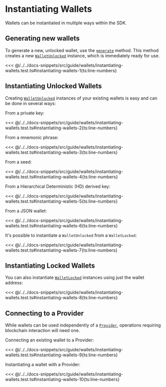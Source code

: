 # Instantiating Wallets

Wallets can be instantiated in multiple ways within the SDK.

## Generating new wallets

To generate a new, unlocked wallet, use the [`generate`](../../api/Account/Wallet.md#generate) method. This method creates a new [`WalletUnlocked`](../../api/Account/WalletUnlocked.md) instance, which is immediately ready for use.

<<< @/../../docs-snippets/src/guide/wallets/instantiating-wallets.test.ts#instantiating-wallets-1{ts:line-numbers}

## Instantiating Unlocked Wallets

Creating [`WalletUnlocked`](../../api/Account/WalletUnlocked.md) instances of your existing wallets is easy and can be done in several ways:

From a private key:

<<< @/../../docs-snippets/src/guide/wallets/instantiating-wallets.test.ts#instantiating-wallets-2{ts:line-numbers}

From a mnemonic phrase:

<<< @/../../docs-snippets/src/guide/wallets/instantiating-wallets.test.ts#instantiating-wallets-3{ts:line-numbers}

From a seed:

<<< @/../../docs-snippets/src/guide/wallets/instantiating-wallets.test.ts#instantiating-wallets-4{ts:line-numbers}

From a Hierarchical Deterministic (HD) derived key:

<<< @/../../docs-snippets/src/guide/wallets/instantiating-wallets.test.ts#instantiating-wallets-5{ts:line-numbers}

From a JSON wallet:

<<< @/../../docs-snippets/src/guide/wallets/instantiating-wallets.test.ts#instantiating-wallets-6{ts:line-numbers}

It's possible to instantiate a `WalletUnlocked` from a `WalletLocked`:

<<< @/../../docs-snippets/src/guide/wallets/instantiating-wallets.test.ts#instantiating-wallets-7{ts:line-numbers}

## Instantiating Locked Wallets

You can also instantiate [`WalletLocked`](../../api/Account/WalletLocked.md) instances using just the wallet address:

<<< @/../../docs-snippets/src/guide/wallets/instantiating-wallets.test.ts#instantiating-wallets-8{ts:line-numbers}

## Connecting to a Provider

While wallets can be used independently of a [`Provider`](../../api/Account/Provider.md), operations requiring blockchain interaction will need one.

Connecting an existing wallet to a Provider:

<<< @/../../docs-snippets/src/guide/wallets/instantiating-wallets.test.ts#instantiating-wallets-9{ts:line-numbers}

Instantiating a wallet with a Provider:

<<< @/../../docs-snippets/src/guide/wallets/instantiating-wallets.test.ts#instantiating-wallets-10{ts:line-numbers}

